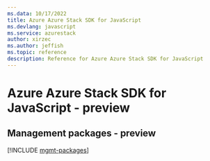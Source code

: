 ```yaml
---
ms.data: 10/17/2022
title: Azure Azure Stack SDK for JavaScript
ms.devlang: javascript
ms.service: azurestack
author: xirzec
ms.author: jeffish
ms.topic: reference
description: Reference for Azure Azure Stack SDK for JavaScript
---
```

# Azure Azure Stack SDK for JavaScript - preview

## Management packages - preview
[!INCLUDE [mgmt-packages](azure-stack-mgmt-index.md)]
